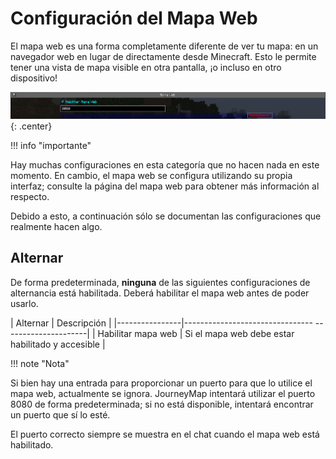 # **Configuración del Mapa Web**

El mapa web es una forma completamente diferente de ver tu mapa: en un navegador web en lugar de directamente desde Minecraft. Esto le permite tener una vista de mapa visible en otra pantalla, ¡o incluso en otro dispositivo!

![Configuración del mapa web](../../img/settings/client/webmap.png){: .center}

!!! info "importante"

 Hay muchas configuraciones en esta categoría que no hacen nada en este momento. En cambio, el mapa web se configura utilizando su propia interfaz; consulte la página del mapa web para obtener más información al respecto.

 Debido a esto, a continuación sólo se documentan las configuraciones que realmente hacen algo.

## **Alternar**

De forma predeterminada, **ninguna** de las siguientes configuraciones de alternancia está habilitada. Deberá habilitar el mapa web antes de poder usarlo.

| Alternar | Descripción |
|----------------|-------------------------------- ---------------------|
| Habilitar mapa web | Si el mapa web debe estar habilitado y accesible |

!!! note "Nota"

 Si bien hay una entrada para proporcionar un puerto para que lo utilice el mapa web, actualmente se ignora. JourneyMap intentará utilizar el puerto 8080 de forma predeterminada; si no está disponible, intentará encontrar un puerto que sí lo esté.

 El puerto correcto siempre se muestra en el chat cuando el mapa web está habilitado.